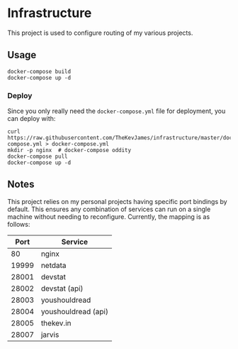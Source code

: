 # Infrastructure

This project is used to configure routing of my various projects.

## Usage

    docker-compose build
    docker-compose up -d

### Deploy

Since you only really need the `docker-compose.yml` file for deployment, you
can deploy with:

    curl https://raw.githubusercontent.com/TheKevJames/infrastructure/master/docker-compose.yml > docker-compose.yml
    mkdir -p nginx  # docker-compose oddity
    docker-compose pull
    docker-compose up -d

## Notes

This project relies on my personal projects having specific port bindings by
default. This ensures any combination of services can run on a single machine
without needing to reconfigure. Currently, the mapping is as follows:

| Port  | Service             |
| ----- | ------------------- |
| 80    | nginx               |
| 19999 | netdata             |
| 28001 | devstat             |
| 28002 | devstat (api)       |
| 28003 | youshouldread       |
| 28004 | youshouldread (api) |
| 28005 | thekev.in           |
| 28007 | jarvis              |
